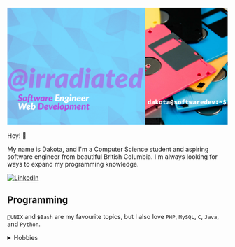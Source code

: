 
![banner](./ghprofilev3.png)

Hey! 👋 

My name is Dakota, and I'm a Computer Science student and aspiring software engineer from beautiful British Columbia.  I'm always looking for ways to expand my programming knowledge.

[![LinkedIn](https://img.shields.io/badge/LinkedIn-0077B5?style=for-the-badge&logo=linkedin&logoColor=white)](https://www.linkedin.com/in/dakota-flath/)


## Programming

`🐧UNIX` and `💲Bash` are my favourite topics, but I also love `PHP`, `MySQL`, `C`, `Java`, and `Python`.

<!--
## Projects

## Education
-->

<details>
    <summary>Hobbies</summary>
    ## Hobbies

    I really have too many, but they include ⌨️ custom keyboards, 
    🖥️ computer hardware, 👾 video games (both new and old), and 
    🎧 headphones. Programming too, of course.

    In my spare time, I tend a herd of 4 guinea pigs! 🐹🐹🐹🐹

    [![Steam](https://img.shields.io/badge/Steam-000000?style=for-the-badge&logo=steam&logoColor=white)](https://steamcommunity.com/id/meowacat/)
</details>

<!-- 
dropdown box

<details>
    <summary>Resume</summary>
    hello world
</details>
-->
